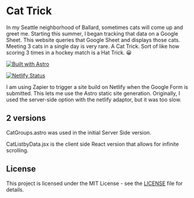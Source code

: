 # Cat Trick

In my Seattle neighborhood of Ballard, sometimes cats will come up and greet me. Starting this summer, I began tracking that data on a Google Sheet. This website queries that Google Sheet and displays those cats. Meeting 3 cats in a single day is very rare. A Cat Trick. Sort of like how scoring 3 times in a hockey match is a Hat Trick. 😀

[![Built with Astro](https://astro.badg.es/v2/built-with-astro/tiny.svg)](https://astro.build)

[![Netlify Status](https://api.netlify.com/api/v1/badges/342a08c1-b93e-405f-8c0f-f259f8c0aed2/deploy-status)](https://app.netlify.com/sites/cat-trick/deploys)

I am using Zapier to trigger a site build on Netlify when the Google Form is submitted. This lets me use the Astro static site generation. Originally, I used the server-side option with the netlify adaptor, but it was too slow.

## 2 versions

CatGroups.astro was used in the initial Server Side version.

CatListbyData.jsx is the client side React version that allows for infinite scrolling.

## License

This project is licensed under the MIT License - see the [LICENSE](LICENSE) file for details.
